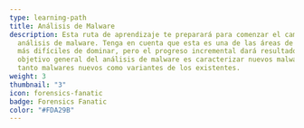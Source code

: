 ```yaml
---
type: learning-path
title: Análisis de Malware
description: Esta ruta de aprendizaje te preparará para comenzar el camino del
  análisis de malware. Tenga en cuenta que esta es una de las áreas de seguridad
  más difíciles de dominar, pero el progreso incremental dará resultados. El
  objetivo general del análisis de malware es caracterizar nuevos malwares,
  tanto malwares nuevos como variantes de los existentes.
weight: 3
thumbnail: "3"
icon: forensics-fanatic
badge: Forensics Fanatic
color: "#FDA29B"
---
```


